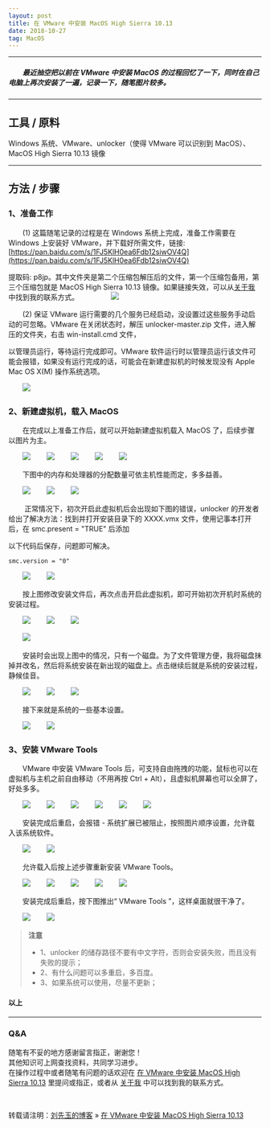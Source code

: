 ```yaml
---
layout: post
title: 在 VMware 中安装 MacOS High Sierra 10.13
date: 2018-10-27
tag: MacOS
---
```


___
##### 　　最近抽空把以前在 VMware 中安装 MacOS 的过程回忆了一下，同时在自己电脑上再次安装了一遍，记录一下，随笔图片较多。

___
## 工具 / 原料

Windows 系统、VMware、unlocker（使得 VMware 可以识别到 MacOS）、MacOS High Sierra 10.13 镜像

___
## 方法 / 步骤

### 1、准备工作

　　(1) 这篇随笔记录的过程是在 Windows 系统上完成，准备工作需要在 Windows 上安装好 VMware，并下载好所需文件，链接: [https://pan.baidu.com/s/1FJ5KlH0ea6Fdb12siwOV4Q](https://pan.baidu.com/s/1FJ5KlH0ea6Fdb12siwOV4Q)
 
 提取码: p8jp。其中文件夹是第二个压缩包解压后的文件，第一个压缩包备用，第三个压缩包就是 MacOS High Sierra 10.13 镜像。如果链接失效，可以从[关于我](https://liuxy0551.github.io/about/)中找到我的联系方式。
　　
　　![](/images/posts/VMware_MacOS/36.png)

　　(2) 保证 VMware 运行需要的几个服务已经启动，没设置过这些服务手动启动的可忽略。VMware 在关闭状态时，解压 unlocker-master.zip 文件，进入解压的文件夹，右击 win-install.cmd 文件，

以管理员运行，等待运行完成即可。VMware 软件运行时以管理员运行该文件可能会报错，如果没有运行完成的话，可能会在新建虚拟机的时候发现没有 Apple Mac OS X(M) 操作系统选项。

　　![](/images/posts/VMware_MacOS/1.png)<br>

### 2、新建虚拟机，载入 MacOS

　　在完成以上准备工作后，就可以开始新建虚拟机载入 MacOS 了，后续步骤以图片为主。

　　![](/images/posts/VMware_MacOS/2.png)
　　![](/images/posts/VMware_MacOS/3.png)
　　![](/images/posts/VMware_MacOS/4.png)
　　![](/images/posts/VMware_MacOS/5.png)
　　![](/images/posts/VMware_MacOS/6.png)<br>

　　下图中的内存和处理器的分配数量可依主机性能而定，多多益善。

　　![](/images/posts/VMware_MacOS/7.png)
　　![](/images/posts/VMware_MacOS/8.png)
　　![](/images/posts/VMware_MacOS/9.png)

　　    正常情况下，初次开启此虚拟机后会出现如下图的错误，unlocker 的开发者给出了解决方法：找到并打开安装目录下的 XXXX.vmx 文件，使用记事本打开后，在 smc.present = "TRUE" 后添加

以下代码后保存，问题即可解决。

    smc.version = "0"

　　![](/images/posts/VMware_MacOS/10.png)
　　![](/images/posts/VMware_MacOS/11.png)<br>

　　按上图修改安装文件后，再次点击开启此虚拟机，即可开始初次开机时系统的安装过程。

　　![](/images/posts/VMware_MacOS/12.png)
　　![](/images/posts/VMware_MacOS/13.png)
　　![](/images/posts/VMware_MacOS/14.png)

　　![](/images/posts/VMware_MacOS/15.png)<br>

　　安装时会出现上图中的情况，只有一个磁盘。为了文件管理方便，我将磁盘抹掉并改名，然后将系统安装在新出现的磁盘上。点击继续后就是系统的安装过程，静候佳音。

　　![](/images/posts/VMware_MacOS/16.png)
　　![](/images/posts/VMware_MacOS/17.png)
　　![](/images/posts/VMware_MacOS/18.png)<br>

　　接下来就是系统的一些基本设置。

　　![](/images/posts/VMware_MacOS/19.png)
　　![](/images/posts/VMware_MacOS/20.png)<br>

### 3、安装 VMware Tools

　　VMware 中安装 VMware Tools 后，可支持自由拖拽的功能，鼠标也可以在虚拟机与主机之前自由移动（不用再按 Ctrl + Alt），且虚拟机屏幕也可以全屏了，好处多多。

　　![](/images/posts/VMware_MacOS/21.png)
　　![](/images/posts/VMware_MacOS/22.png)
　　![](/images/posts/VMware_MacOS/23.png)
　　![](/images/posts/VMware_MacOS/24.png)
　　![](/images/posts/VMware_MacOS/25.png)
　　![](/images/posts/VMware_MacOS/26.png)<br>

　　安装完成后重启，会报错 - 系统扩展已被阻止，按照图片顺序设置，允许载入该系统软件。

　　![](/images/posts/VMware_MacOS/27.png)
　　![](/images/posts/VMware_MacOS/28.png)<br>

　　允许载入后按上述步骤重新安装 VMware Tools。

　　![](/images/posts/VMware_MacOS/29.png)
　　![](/images/posts/VMware_MacOS/30.png)
　　![](/images/posts/VMware_MacOS/31.png)
　　![](/images/posts/VMware_MacOS/32.png)
　　![](/images/posts/VMware_MacOS/33.png)<br>

　　安装完成后重启，按下图推出“ VMware Tools ”，这样桌面就很干净了。

　　![](/images/posts/VMware_MacOS/34.png)
　　![](/images/posts/VMware_MacOS/35.png)<br>


>**注意**
>* 1、unlocker 的储存路径不要有中文字符，否则会安装失败，而且没有失败的提示；
>* 2、有什么问题可以多重启，多百度。
>* 3、如果系统可以使用，尽量不更新；

#### 以上

___
### Q&A

随笔有不妥的地方感谢留言指正，谢谢您！  
其他知识可上网查找资料，共同学习进步。  
在操作过程中或者随笔有问题的话欢迎在 [在 VMware 中安装 MacOS High Sierra 10.13](https://liuxy0551.github.io/2018/10/VMware_MacOS/) 里提问或指正，或者从 [关于我](https://liuxy0551.github.io/about/) 中可以找到我的联系方式。

<br>

转载请注明：[刘先玉的博客](https://liuxy0551.github.io/) » [在 VMware 中安装 MacOS High Sierra 10.13](https://liuxy0551.github.io/2018/10/VMware_MacOS/)
